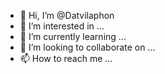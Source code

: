 - 👋 Hi, I’m @Datvilaphon
- 👀 I’m interested in ...
- 🌱 I’m currently learning ...
- 💞️ I’m looking to collaborate on ...
- 📫 How to reach me ...

<!---
Datvilaphon/Datvilaphon is a ✨ special ✨ repository because its `README.md` (this file) appears on your GitHub profile.
You can click the Preview link to take a look at your changes.
--->
